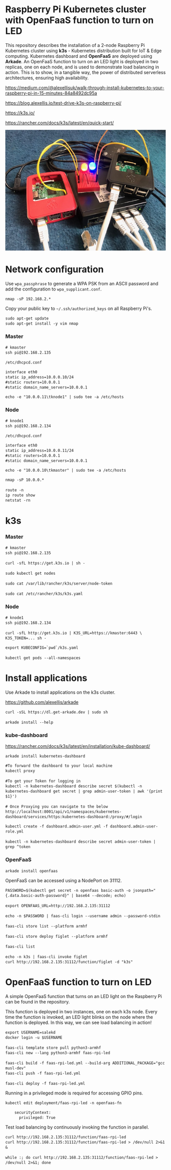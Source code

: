 # Raspberry Pi Kubernetes cluster with OpenFaaS function to turn on LED

This repository describes the installation of a 2-node Raspberry Pi Kubernetes cluster using **k3s** - Kubernetes distribution built for IoT & Edge computing.
Kubernetes dashboard and **OpenFaaS** are deployed using **Arkade**. An OpenFaaS function to turn on an LED light is deployed in two replicas, one on each node, and is used to demonstrate load balancing in action.
This is to show, in a tangible way, the power of distributed serverless architectures, ensuring high availability.

https://medium.com/@alexellisuk/walk-through-install-kubernetes-to-your-raspberry-pi-in-15-minutes-84a8492dc95a

https://blog.alexellis.io/test-drive-k3s-on-raspberry-pi/

https://k3s.io/

https://rancher.com/docs/k3s/latest/en/quick-start/

![Raspberry Pi k3s cluster](rpi-k3s.jpg)

# Network configuration

Use `wpa_passphrase` to generate a WPA PSK from an ASCII password and add the configuration to `wpa_supplicant.conf`.

```
nmap -sP 192.168.2.*
```

Copy your public key to `~/.ssh/authorized_keys` on all Raspberry Pi's.

```
sudo apt-get update
sudo apt-get install -y vim nmap
```

### Master

```
# kmaster
ssh pi@192.168.2.135
```

`/etc/dhcpcd.conf`

```
interface eth0
static ip_address=10.0.0.10/24
#static routers=10.0.0.1
#static domain_name_servers=10.0.0.1
```

```
echo -e "10.0.0.11\tknode1" | sudo tee -a /etc/hosts
```

### Node

```
# knode1
ssh pi@192.168.2.134
```

`/etc/dhcpcd.conf`

```
interface eth0
static ip_address=10.0.0.11/24
#static routers=10.0.0.1
#static domain_name_servers=10.0.0.1
```

```
echo -e "10.0.0.10\tkmaster" | sudo tee -a /etc/hosts
```

```
nmap -sP 10.0.0.*

route -n
ip route show
netstat -rn
```

# k3s

### Master

```
# kmaster
ssh pi@192.168.2.135

curl -sfL https://get.k3s.io | sh -

sudo kubectl get nodes

sudo cat /var/lib/rancher/k3s/server/node-token

sudo cat /etc/rancher/k3s/k3s.yaml
```

### Node

```
# knode1
ssh pi@192.168.2.134

curl -sfL http://get.k3s.io | K3S_URL=https://kmaster:6443 \
K3S_TOKEN=... sh -
```

```
export KUBECONFIG=`pwd`/k3s.yaml

kubectl get pods --all-namespaces
```

# Install applications

Use Arkade to install applications on the k3s cluster.

https://github.com/alexellis/arkade

```
curl -sSL https://dl.get-arkade.dev | sudo sh

arkade install --help
```

### kube-dashboard

https://rancher.com/docs/k3s/latest/en/installation/kube-dashboard/

```
arkade install kubernetes-dashboard
```

```
#To forward the dashboard to your local machine
kubectl proxy

#To get your Token for logging in
kubectl -n kubernetes-dashboard describe secret $(kubectl -n kubernetes-dashboard get secret | grep admin-user-token | awk '{print $1}')

# Once Proxying you can navigate to the below
http://localhost:8001/api/v1/namespaces/kubernetes-dashboard/services/https:kubernetes-dashboard:/proxy/#/login
```

```
kubectl create -f dashboard.admin-user.yml -f dashboard.admin-user-role.yml

kubectl -n kubernetes-dashboard describe secret admin-user-token | grep ^token
```

### OpenFaaS

```
arkade install openfaas
```

OpenFaaS can be accessed using a NodePort on 31112.

```
PASSWORD=$(kubectl get secret -n openfaas basic-auth -o jsonpath="{.data.basic-auth-password}" | base64 --decode; echo)

export OPENFAAS_URL=http://192.168.2.135:31112

echo -n $PASSWORD | faas-cli login --username admin --password-stdin

faas-cli store list --platform armhf

faas-cli store deploy figlet --platform armhf

faas-cli list

echo -n k3s | faas-cli invoke figlet
curl http://192.168.2.135:31112/function/figlet -d "k3s"
```

# OpenFaaS function to turn on LED

A simple OpenFaaS function that turns on an LED light on the Raspberry Pi can be found in the repository.

This function is deployed in two instances, one on each k3s node.
Every time the function is invoked, an LED light blinks on the node where the function is deployed.
In this way, we can see load balancing in action!

```
export USERNAME=salekd
docker login -u $USERNAME

faas-cli template store pull python3-armhf
faas-cli new --lang python3-armhf faas-rpi-led

faas-cli build -f faas-rpi-led.yml --build-arg ADDITIONAL_PACKAGE="gcc musl-dev"
faas-cli push -f faas-rpi-led.yml

faas-cli deploy -f faas-rpi-led.yml
```

Running in a privileged mode is required for accessing GPIO pins.

```
kubectl edit deployment/faas-rpi-led -n openfaas-fn
```

```
    securityContext:
      privileged: True
```

Test load balancing by continuously invoking the function in parallel.

```
curl http://192.168.2.135:31112/function/faas-rpi-led
curl http://192.168.2.135:31112/function/faas-rpi-led > /dev/null 2>&1 &

while :; do curl http://192.168.2.135:31112/function/faas-rpi-led > /dev/null 2>&1; done
```
